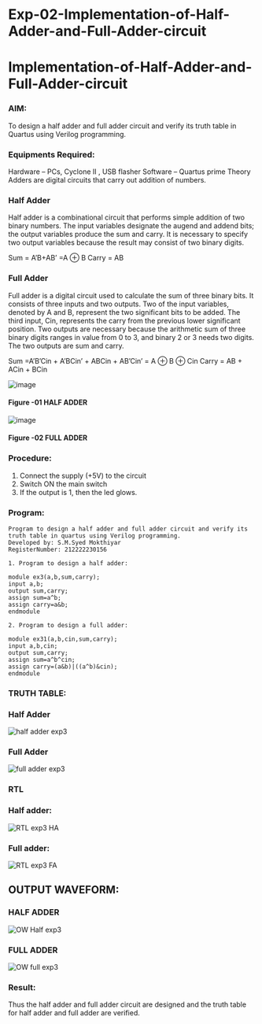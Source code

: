 # Exp-02-Implementation-of-Half-Adder-and-Full-Adder-circuit

# Implementation-of-Half-Adder-and-Full-Adder-circuit
### AIM:
To design a half adder and full adder circuit and verify its truth table in Quartus using Verilog programming.

### Equipments Required:
Hardware – PCs, Cyclone II , USB flasher
Software – Quartus prime
Theory
Adders are digital circuits that carry out addition of numbers.

### Half Adder
Half adder is a combinational circuit that performs simple addition of two binary numbers. The input variables designate the augend and addend bits; the output variables produce the sum and carry. It is necessary to specify two output variables because the result may consist of two binary digits.

Sum = A’B+AB’ =A ⊕ B Carry = AB

### Full Adder
Full adder is a digital circuit used to calculate the sum of three binary bits. It consists of three inputs and two outputs. Two of the input variables, denoted by A and B, represent the two significant bits to be added. The third input, Cin, represents the carry from the previous lower significant position. Two outputs are necessary because the arithmetic sum of three binary digits ranges in value from 0 to 3, and binary 2 or 3 needs two digits. The two outputs are sum and carry.

Sum =A’B’Cin + A’BCin’ + ABCin + AB’Cin’ = A ⊕ B ⊕ Cin Carry = AB + ACin + BCin

 ![image](https://user-images.githubusercontent.com/36288975/163552156-a13e5a56-c638-4110-97d9-8896907c8d25.png)

#### Figure -01 HALF ADDER 


![image](https://user-images.githubusercontent.com/36288975/163552057-b3547877-6d07-45b4-b7e0-bcfebfad9e1d.png)

#### Figure -02 FULL ADDER 

### Procedure:
1. Connect the supply (+5V) to the circuit
2. Switch ON the main switch
3. If the output is 1, then the led glows.
### Program:
```
Program to design a half adder and full adder circuit and verify its truth table in quartus using Verilog programming.
Developed by: S.M.Syed Mokthiyar
RegisterNumber: 212222230156

1. Program to design a half adder:

module ex3(a,b,sum,carry);
input a,b;
output sum,carry;
assign sum=a^b;
assign carry=a&b;
endmodule 

2. Program to design a full adder:

module ex31(a,b,cin,sum,carry);
input a,b,cin;
output sum,carry;
assign sum=a^b^cin;
assign carry=(a&b)|((a^b)&cin);
endmodule
```
### TRUTH TABLE:
### Half Adder
![half adder exp3](https://github.com/syedmokthiyar/Exp-02-Implementation-of-Half-Adder-and-Full-Adder-circuit/assets/118787294/a0a71b51-7db3-46d3-9f59-b765480c4d2d)

### Full Adder
![full adder exp3](https://github.com/syedmokthiyar/Exp-02-Implementation-of-Half-Adder-and-Full-Adder-circuit/assets/118787294/db575bb6-a995-40b8-ae2e-af574d465613)

### RTL
### Half adder:
![RTL exp3 HA](https://github.com/syedmokthiyar/Exp-02-Implementation-of-Half-Adder-and-Full-Adder-circuit/assets/118787294/fb6e2794-1093-477b-9a13-b5278962ba5c)
### Full adder:
![RTL exp3 FA](https://github.com/syedmokthiyar/Exp-02-Implementation-of-Half-Adder-and-Full-Adder-circuit/assets/118787294/9d1eaf14-768c-45ba-b616-09612deab141)

## OUTPUT WAVEFORM:
### HALF ADDER
![OW Half exp3](https://github.com/syedmokthiyar/Exp-02-Implementation-of-Half-Adder-and-Full-Adder-circuit/assets/118787294/d02ac90b-1f0d-4443-a2e6-7e9d1c5825c3)
### FULL ADDER
![OW full exp3](https://github.com/syedmokthiyar/Exp-02-Implementation-of-Half-Adder-and-Full-Adder-circuit/assets/118787294/ea255276-fb86-4463-a828-5dc409841926)

### Result:
Thus the half adder and full adder circuit are designed and the truth table for half adder and full adder are verified.

